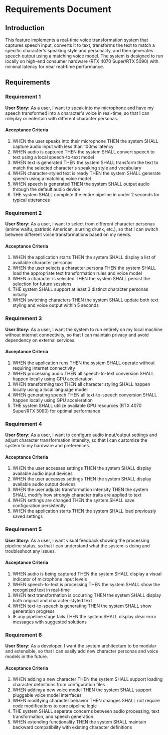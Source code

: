 # Requirements Document

## Introduction

This feature implements a real-time voice transformation system that captures speech input, converts it to text, transforms the text to match a specific character's speaking style and personality, and then generates speech output using a matching voice model. The system is designed to run locally on high-end consumer hardware (RTX 4070 Super/RTX 5090) with minimal latency for near real-time performance.

## Requirements

### Requirement 1

**User Story:** As a user, I want to speak into my microphone and have my speech transformed into a character's voice in real-time, so that I can roleplay or entertain with different character personas.

#### Acceptance Criteria

1. WHEN the user speaks into their microphone THEN the system SHALL capture audio input with less than 100ms latency
2. WHEN audio is captured THEN the system SHALL convert speech to text using a local speech-to-text model
3. WHEN text is generated THEN the system SHALL transform the text to match the selected character's speaking style and vocabulary
4. WHEN character-styled text is ready THEN the system SHALL generate speech using a matching voice model
5. WHEN speech is generated THEN the system SHALL output audio through the default audio device
6. THE system SHALL complete the entire pipeline in under 2 seconds for typical utterances

### Requirement 2

**User Story:** As a user, I want to select from different character personas (anime waifu, patriotic American, slurring drunk, etc.), so that I can switch between different voice transformations based on my needs.

#### Acceptance Criteria

1. WHEN the application starts THEN the system SHALL display a list of available character personas
2. WHEN the user selects a character persona THEN the system SHALL load the appropriate text transformation rules and voice model
3. WHEN a character is selected THEN the system SHALL persist the selection for future sessions
4. THE system SHALL support at least 3 distinct character personas initially
5. WHEN switching characters THEN the system SHALL update both text styling and voice output within 5 seconds

### Requirement 3

**User Story:** As a user, I want the system to run entirely on my local machine without internet connectivity, so that I can maintain privacy and avoid dependency on external services.

#### Acceptance Criteria

1. WHEN the application runs THEN the system SHALL operate without requiring internet connectivity
2. WHEN processing audio THEN all speech-to-text conversion SHALL happen locally using GPU acceleration
3. WHEN transforming text THEN all character styling SHALL happen locally using a local language model
4. WHEN generating speech THEN all text-to-speech conversion SHALL happen locally using GPU acceleration
5. THE system SHALL utilize available GPU resources (RTX 4070 Super/RTX 5090) for optimal performance

### Requirement 4

**User Story:** As a user, I want to configure audio input/output settings and adjust character transformation intensity, so that I can customize the system to my hardware and preferences.

#### Acceptance Criteria

1. WHEN the user accesses settings THEN the system SHALL display available audio input devices
2. WHEN the user accesses settings THEN the system SHALL display available audio output devices
3. WHEN the user adjusts transformation intensity THEN the system SHALL modify how strongly character traits are applied to text
4. WHEN settings are changed THEN the system SHALL save configuration persistently
5. WHEN the application starts THEN the system SHALL load previously saved settings

### Requirement 5

**User Story:** As a user, I want visual feedback showing the processing pipeline status, so that I can understand what the system is doing and troubleshoot any issues.

#### Acceptance Criteria

1. WHEN audio is being captured THEN the system SHALL display a visual indicator of microphone input levels
2. WHEN speech-to-text is processing THEN the system SHALL show the recognized text in real-time
3. WHEN text transformation is occurring THEN the system SHALL display both original and character-styled text
4. WHEN text-to-speech is generating THEN the system SHALL show generation progress
5. IF any pipeline stage fails THEN the system SHALL display clear error messages with suggested solutions

### Requirement 6

**User Story:** As a developer, I want the system architecture to be modular and extensible, so that I can easily add new character personas and voice models in the future.

#### Acceptance Criteria

1. WHEN adding a new character THEN the system SHALL support loading character definitions from configuration files
2. WHEN adding a new voice model THEN the system SHALL support pluggable voice model interfaces
3. WHEN modifying character behavior THEN changes SHALL not require code modifications to core pipeline logic
4. THE system SHALL separate concerns between audio processing, text transformation, and speech generation
5. WHEN extending functionality THEN the system SHALL maintain backward compatibility with existing character definitions